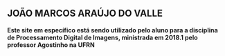 ## JOÃO MARCOS ARAÚJO DO VALLE

**Este site em específico está sendo utilizado pelo aluno para a disciplina de Processamento Digital de Imagens, ministrada em 2018.1 pelo professor Agostinho na UFRN**
